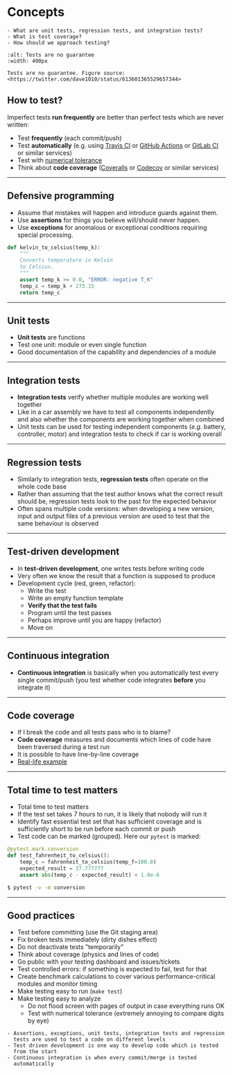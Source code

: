 # Concepts

```{questions}
- What are unit tests, regression tests, and integration tests?
- What is test coverage?
- How should we approach testing?
```

```{figure} img/unit-testing.jpg
:alt: Tests are no guarantee
:width: 400px

Tests are no guarantee. Figure source: <https://twitter.com/dave1010/status/613601365529657344>
```


## How to test?

Imperfect tests **run frequently** are better than perfect tests which are
never written:
- Test **frequently** (each commit/push)
- Test **automatically** (e.g. using [Travis CI](https://travis-ci.org) or
  [GitHub Actions](https://github.com/marketplace?type=actions) or [GitLab CI](https://docs.gitlab.com/ee/ci/) or similar services)
- Test with [numerical tolerance](http://www.smbc-comics.com/comic/2013-06-05)
- Think about **code coverage** ([Coveralls](https://coveralls.io) or [Codecov](https://codecov.io) or similar services)

---

## Defensive programming

- Assume that mistakes will happen and introduce guards against them.
- Use **assertions** for things you believe will/should never happen.
- Use **exceptions** for anomalous or exceptional conditions requiring
  special processing.

```python
def kelvin_to_celsius(temp_k):
    """
    Converts temperature in Kelvin
    to Celsius.
    """
    assert temp_k >= 0.0, "ERROR: negative T_K"
    temp_c = temp_k + 273.15
    return temp_c
```

---

## Unit tests

- **Unit tests** are functions
- Test one unit: module or even single function
- Good documentation of the capability and dependencies of a module

---

## Integration tests

- **Integration tests** verify whether multiple modules are working well together
- Like in a car assembly we have to test all components independently and also whether the components are working together when combined
- Unit tests can be used for testing independent components (_e.g._ battery, controller, motor) and integration tests to check if car is working overall

---

## Regression tests

- Similarly to integration tests, **regression tests** often operate on the
  whole code base
- Rather than assuming that the test author knows what the correct
  result should be, regression tests look to the past for the expected behavior
- Often spans multiple code versions: when developing a new version, input
  and output files of a previous version are used to test that the same
  behaviour is observed

---

## Test-driven development

- In **test-driven development**, one writes tests before writing code
- Very often we know the result that a function is supposed to produce
- Development cycle (red, green, refactor):
    - Write the test
    - Write an empty function template
    - **Verify that the test fails**
    - Program until the test passes
    - Perhaps improve until you are happy (refactor)
    - Move on

---

## Continuous integration

- **Continuous integration** is basically when you automatically test
  every single commit/push (you test whether code integrates **before** you integrate it)

---

## Code coverage

- If I break the code and all tests pass who is to blame?
- **Code coverage** measures and documents which lines of code have been traversed during a test run
- It is possible to have line-by-line coverage
- [Real-life example](https://coveralls.io/github/bast/runtest)

---

## Total time to test matters

- Total time to test matters
- If the test set takes 7 hours to run, it is likely that nobody will run it
- Identify fast essential test set that has sufficient coverage and is sufficiently
  short to be run before each commit or push
- Test code can be marked (grouped). Here our `pytest` is marked:

```python
@pytest.mark.conversion
def test_fahrenheit_to_celsius():
    temp_c = fahrenheit_to_celsius(temp_f=100.0)
    expected_result = 37.777777
    assert abs(temp_c - expected_result) < 1.0e-6
```

```sh
$ pytest -v -m conversion
```

---

## Good practices

- Test before committing (use the Git staging area)
- Fix broken tests immediately (dirty dishes effect)
- Do not deactivate tests "temporarily"
- Think about coverage (physics and lines of code)
- Go public with your testing dashboard and issues/tickets
- Test controlled errors: if something is expected to fail, test for that
- Create benchmark calculations to cover various performance-critical modules and monitor timing
- Make testing easy to run (`make test`)
- Make testing easy to analyze
    - Do not flood screen with pages of output in case everything runs OK
    - Test with numerical tolerance (extremely annoying to compare digits by eye)


```{keypoints}
- Assertions, exceptions, unit tests, integration tests and regression
  tests are used to test a code on different levels
- Test driven development is one way to develop code which is tested
  from the start
- Continuous integration is when every commit/merge is tested
  automatically
```
